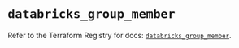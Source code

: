 # `databricks_group_member`

Refer to the Terraform Registry for docs: [`databricks_group_member`](https://registry.terraform.io/providers/databricks/databricks/1.67.0/docs/resources/group_member).
